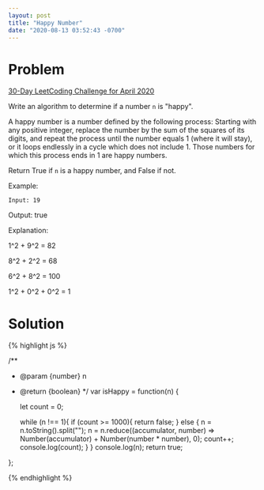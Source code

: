 ```yaml
---
layout: post
title: "Happy Number"
date: "2020-08-13 03:52:43 -0700"
---
```


# Problem

[30-Day LeetCoding Challenge for April 2020](https://leetcode.com/explore/challenge/card/30-day-leetcoding-challenge/)

Write an algorithm to determine if a number `n` is "happy".

A happy number is a number defined by the following process: Starting with any positive integer, replace the number by the sum of the squares of its digits, and repeat the process until the number equals 1 (where it will stay), or it loops endlessly in a cycle which does not include 1. Those numbers for which this process ends in 1 are happy numbers.

Return True if `n` is a happy number, and False if not.

Example:

`Input: 19`

Output: true

Explanation:

1^2 + 9^2 = 82

8^2 + 2^2 = 68

6^2 + 8^2 = 100

1^2 + 0^2 + 0^2 = 1


# Solution

{% highlight js %}

/**
 * @param {number} n
 * @return {boolean}
 */
var isHappy = function(n) {

    let count = 0;

    while (n !== 1){
        if (count >= 1000){
            return false;
        } else {
            n = n.toString().split("");
            n = n.reduce((accumulator, number) => Number(accumulator) + Number(number * number), 0);
            count++;
            console.log(count);
        }
    }
    console.log(n);
    return true;

};

{% endhighlight %}

